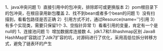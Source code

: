 1、java冲突问题
  1）直接引用中的包冲突，排除即可或更换版本
  2）pom根目录下的包冲突，在根目录用新包覆盖
2、找不到bean或者多个bean的问题
  1）没有扫描到，看看包路径是否正确
  2）引用方式不对，通过Resource(name='')引用
  3）有多个实现类，需要只保留1个
3、空指针异常
  1）看看引用的变量，肯定有一个是null的
1、连接池问题
  1）增加数据库连接数
4、jdk1.7和1.8hashmap区别
  Java8 HashMap扩容跳过了Jdk7扩容的坑，对源码进行了优化，采用高低位拆分转移方式，避免了链表环的产生

